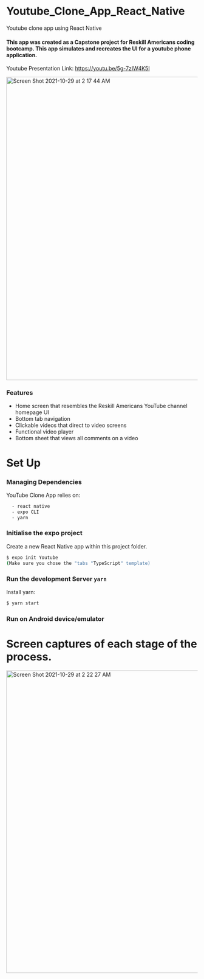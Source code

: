 # Youtube_Clone_App_React_Native
Youtube clone app using React Native 


#### This app was created as a Capstone project for Reskill Americans coding bootcamp. This app simulates and recreates the UI for a youtube phone application. 

Youtube Presentation Link: https://youtu.be/5g-7zIW4K5I


<img width="798" alt="Screen Shot 2021-10-29 at 2 17 44 AM" src="https://user-images.githubusercontent.com/59779281/139410242-990ee1cb-b119-439d-b0ef-c77f0c052d6d.png">


### Features

* Home screen that resembles the Reskill Americans YouTube channel homepage UI
* Bottom tab navigation
* Clickable videos that direct to video screens
* Functional video player 
* Bottom sheet that views all comments on a video

 
# Set Up 


### Managing Dependencies

YouTube Clone App relies on:
```bash
  - react native
  - expo CLI
  - yarn
  ```


### Initialise the expo project

Create a new React Native app within this project folder. 

```bash
$ expo init Youtube
(Make sure you chose the "tabs "TypeScript" template)
```

### Run the development Server `yarn`

Install yarn:

```bash
$ yarn start
```

### Run on Android device/emulator



# Screen captures of each stage of the process.


<img width="796" alt="Screen Shot 2021-10-29 at 2 22 27 AM" src="https://user-images.githubusercontent.com/59779281/139410697-48cf5885-05f8-4703-9fd1-38944b17a87c.png">





